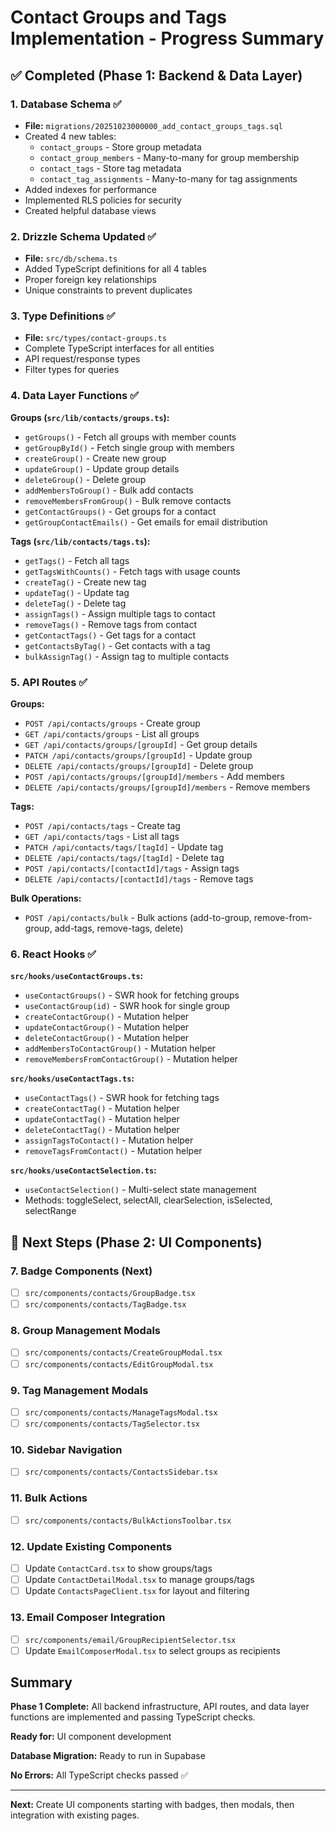 # Contact Groups and Tags Implementation - Progress Summary

## ✅ Completed (Phase 1: Backend & Data Layer)

### 1. Database Schema ✅

- **File:** `migrations/20251023000000_add_contact_groups_tags.sql`
- Created 4 new tables:
  - `contact_groups` - Store group metadata
  - `contact_group_members` - Many-to-many for group membership
  - `contact_tags` - Store tag metadata
  - `contact_tag_assignments` - Many-to-many for tag assignments
- Added indexes for performance
- Implemented RLS policies for security
- Created helpful database views

### 2. Drizzle Schema Updated ✅

- **File:** `src/db/schema.ts`
- Added TypeScript definitions for all 4 tables
- Proper foreign key relationships
- Unique constraints to prevent duplicates

### 3. Type Definitions ✅

- **File:** `src/types/contact-groups.ts`
- Complete TypeScript interfaces for all entities
- API request/response types
- Filter types for queries

### 4. Data Layer Functions ✅

**Groups (`src/lib/contacts/groups.ts`):**

- `getGroups()` - Fetch all groups with member counts
- `getGroupById()` - Fetch single group with members
- `createGroup()` - Create new group
- `updateGroup()` - Update group details
- `deleteGroup()` - Delete group
- `addMembersToGroup()` - Bulk add contacts
- `removeMembersFromGroup()` - Bulk remove contacts
- `getContactGroups()` - Get groups for a contact
- `getGroupContactEmails()` - Get emails for email distribution

**Tags (`src/lib/contacts/tags.ts`):**

- `getTags()` - Fetch all tags
- `getTagsWithCounts()` - Fetch tags with usage counts
- `createTag()` - Create new tag
- `updateTag()` - Update tag
- `deleteTag()` - Delete tag
- `assignTags()` - Assign multiple tags to contact
- `removeTags()` - Remove tags from contact
- `getContactTags()` - Get tags for a contact
- `getContactsByTag()` - Get contacts with a tag
- `bulkAssignTag()` - Assign tag to multiple contacts

### 5. API Routes ✅

**Groups:**

- `POST /api/contacts/groups` - Create group
- `GET /api/contacts/groups` - List all groups
- `GET /api/contacts/groups/[groupId]` - Get group details
- `PATCH /api/contacts/groups/[groupId]` - Update group
- `DELETE /api/contacts/groups/[groupId]` - Delete group
- `POST /api/contacts/groups/[groupId]/members` - Add members
- `DELETE /api/contacts/groups/[groupId]/members` - Remove members

**Tags:**

- `POST /api/contacts/tags` - Create tag
- `GET /api/contacts/tags` - List all tags
- `PATCH /api/contacts/tags/[tagId]` - Update tag
- `DELETE /api/contacts/tags/[tagId]` - Delete tag
- `POST /api/contacts/[contactId]/tags` - Assign tags
- `DELETE /api/contacts/[contactId]/tags` - Remove tags

**Bulk Operations:**

- `POST /api/contacts/bulk` - Bulk actions (add-to-group, remove-from-group, add-tags, remove-tags, delete)

### 6. React Hooks ✅

**`src/hooks/useContactGroups.ts`:**

- `useContactGroups()` - SWR hook for fetching groups
- `useContactGroup(id)` - SWR hook for single group
- `createContactGroup()` - Mutation helper
- `updateContactGroup()` - Mutation helper
- `deleteContactGroup()` - Mutation helper
- `addMembersToContactGroup()` - Mutation helper
- `removeMembersFromContactGroup()` - Mutation helper

**`src/hooks/useContactTags.ts`:**

- `useContactTags()` - SWR hook for fetching tags
- `createContactTag()` - Mutation helper
- `updateContactTag()` - Mutation helper
- `deleteContactTag()` - Mutation helper
- `assignTagsToContact()` - Mutation helper
- `removeTagsFromContact()` - Mutation helper

**`src/hooks/useContactSelection.ts`:**

- `useContactSelection()` - Multi-select state management
- Methods: toggleSelect, selectAll, clearSelection, isSelected, selectRange

## 🚧 Next Steps (Phase 2: UI Components)

### 7. Badge Components (Next)

- [ ] `src/components/contacts/GroupBadge.tsx`
- [ ] `src/components/contacts/TagBadge.tsx`

### 8. Group Management Modals

- [ ] `src/components/contacts/CreateGroupModal.tsx`
- [ ] `src/components/contacts/EditGroupModal.tsx`

### 9. Tag Management Modals

- [ ] `src/components/contacts/ManageTagsModal.tsx`
- [ ] `src/components/contacts/TagSelector.tsx`

### 10. Sidebar Navigation

- [ ] `src/components/contacts/ContactsSidebar.tsx`

### 11. Bulk Actions

- [ ] `src/components/contacts/BulkActionsToolbar.tsx`

### 12. Update Existing Components

- [ ] Update `ContactCard.tsx` to show groups/tags
- [ ] Update `ContactDetailModal.tsx` to manage groups/tags
- [ ] Update `ContactsPageClient.tsx` for layout and filtering

### 13. Email Composer Integration

- [ ] `src/components/email/GroupRecipientSelector.tsx`
- [ ] Update `EmailComposerModal.tsx` to select groups as recipients

## Summary

**Phase 1 Complete:** All backend infrastructure, API routes, and data layer functions are implemented and passing TypeScript checks.

**Ready for:** UI component development

**Database Migration:** Ready to run in Supabase

**No Errors:** All TypeScript checks passed ✅

---

**Next:** Create UI components starting with badges, then modals, then integration with existing pages.


